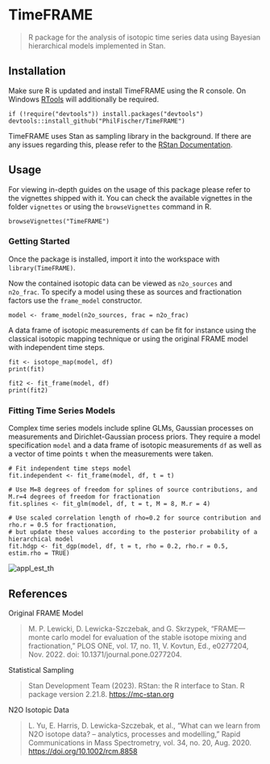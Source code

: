 # TimeFRAME
> R package for the analysis of isotopic time series data using Bayesian hierarchical models implemented in Stan.

## Installation
Make sure R is updated and install TimeFRAME using the R console. On Windows [RTools](https://cran.r-project.org/bin/windows/Rtools/) will additionally be required.
```
if (!require("devtools")) install.packages("devtools") 
devtools::install_github("PhilFischer/TimeFRAME")
```

TimeFRAME uses Stan as sampling library in the background. If there are any issues regarding this, please refer to the [RStan Documentation](https://mc-stan.org/users/interfaces/rstan).

## Usage
For viewing in-depth guides on the usage of this package please refer to the vignettes shipped with it.
You can check the available vignettes in the folder `vignettes` or using the `browseVignettes` command in R.
```
browseVignettes("TimeFRAME")
```

### Getting Started
Once the package is installed, import it into the workspace with `library(TimeFRAME)`.

Now the contained isotopic data can be viewed as `n2o_sources` and `n2o_frac`. To specify a model using these as sources and fractionation factors use the `frame_model` constructor.
```
model <- frame_model(n2o_sources, frac = n2o_frac)
```

A data frame of isotopic measurements `df` can be fit for instance using the classical isotopic mapping technique or using the original FRAME model with independent time steps.
```
fit <- isotope_map(model, df)
print(fit)

fit2 <- fit_frame(model, df)
print(fit2)
```

### Fitting Time Series Models

Complex time series models include spline GLMs, Gaussian processes on measurements and Dirichlet-Gaussian process priors. They require a model specification `model` and a data frame of isotopic measurements `df` as well as a vector of time points `t` when the measurements were taken. 

```
# Fit independent time steps model
fit.independent <- fit_frame(model, df, t = t)

# Use M=8 degrees of freedom for splines of source contributions, and M.r=4 degrees of freedom for fractionation
fit.splines <- fit_glm(model, df, t = t, M = 8, M.r = 4)

# Use scaled correlation length of rho=0.2 for source contribution and rho.r = 0.5 for fractionation, 
# but update these values according to the posterior probability of a hierarchical model
fit.hdgp <- fit_dgp(model, df, t = t, rho = 0.2, rho.r = 0.5, estim.rho = TRUE)
```

![appl_est_th](https://github.com/PhilFischer/TimeFRAME/assets/36499405/9b94e9af-80b4-44c4-80d2-d8a5dcc75e78)

## References

Original FRAME Model
> M. P. Lewicki, D. Lewicka-Szczebak, and G. Skrzypek, “FRAME—monte carlo model for evaluation of the stable isotope mixing and fractionation,” PLOS ONE, vol. 17, no. 11, V. Kovtun, Ed., e0277204, Nov. 2022. doi: 10.1371/journal.pone.0277204.

Statistical Sampling
> Stan Development Team (2023). RStan: the R interface to Stan. R package version 2.21.8. https://mc-stan.org

N2O Isotopic Data
> L. Yu, E. Harris, D. Lewicka-Szczebak, et al., “What can we learn from N2O isotope data? – analytics, processes and modelling,” Rapid Communications in Mass Spectrometry, vol. 34, no. 20, Aug. 2020. https://doi.org/10.1002/rcm.8858
